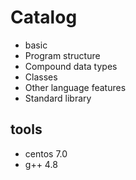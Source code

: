 # Catalog
- basic
- Program structure
- Compound data types
- Classes
- Other language features
- Standard library



## tools
- centos 7.0
- g++ 4.8
